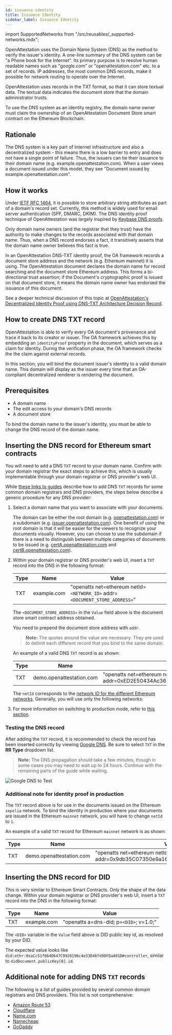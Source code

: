 ```yaml
---
id: issuance-identity
title: Issuance Identity
sidebar_label: Issuance Identity
---
```

import SupportedNetworks from "/src/reusables/_supported-networks.mdx";

OpenAttestation uses the Domain Name System (DNS) as the method to verify the issuer's identity. A one-line summary of the DNS system can be "a Phone book for the Internet". Its primary purpose is to resolve human readable names such as "google.com" or "openattestation.com" etc. to a set of records. IP addresses, the most common DNS records, make it possible for network routing to operate over the Internet.

OpenAttestation uses records in the TXT format, so that it can store textual data. The textual data indicates the document store that the domain administrator trusts.

To use the DNS system as an identity registry, the domain name owner must claim the ownership of an OpenAttestation Document Store smart contract on the Ethereum Blockchain.

## Rationale

The DNS system is a key part of Internet infrastructure and also a decentralized system - this means there is a low barrier to entry and does not have a single point of failure. Thus, the issuers can tie their issuance to their domain name (e.g. example.openattestation.com). When a user views a document issued under this model, they see "Document issued by example.openattestation.com".

## How it works

Under [IETF RFC 1464](https://tools.ietf.org/html/rfc1464), it is possible to store arbitrary string attributes as part of a domain's record set. Currently, this method is widely used for email server authentication (SPF, DMARC, DKIM). The DNS identity proof technique of OpenAttestation was largely inspired by [Keybase DNS proofs](https://github.com/keybase/keybase-issues/issues/367).

Only domain name owners (and the registrar that they trust) have the authority to make changes to the records associated with that domain name. Thus, when a DNS record endorses a fact, it transitively asserts that the domain name owner believes this fact is true.

In an OpenAttestation DNS-TXT identity proof, the OA framework records a document store address and the network (e.g. Ethereum mainnet) it is using. The OpenAttestation document declares the domain name for record searching and the document store Ethereum address. This forms a bi-directional trust assertion; if the Document's cryptographic proof is issued on that document store, it means the domain name owner has endorsed the issuance of this document.

See a deeper technical discussion of this topic at [OpenAttestation's Decentralized Identity Proof using DNS-TXT Architecture Decision Record](https://github.com/Open-Attestation/adr/blob/master/decentralized_identity_proof_DNS-TXT.md).

## How to create DNS TXT record

OpenAttestation is able to verify every OA document's provenance and trace it back to its creator or issuer. The OA framework achieves this by embedding an `identityProof` property in the document, which serves as a claim for identity. During the verification phase, the OA framework checks the the claim against external records.

In this section, you will bind the document issuer's identity to a valid domain name. This domain will display as the issuer every time that an OA-compliant decentralized renderer is rendering the document.

## Prerequisites

- A domain name
- The edit access to your domain's DNS records
- A document store

To bind the domain name to the issuer's identity, you must be able to change the DNS record of the domain name.

## Inserting the DNS record for Ethereum smart contracts

You will need to add a DNS `TXT` record to your domain name. Confirm with your domain registrar the exact steps to achieve this, which is usually implementable through your domain registrar or DNS provider's web UI.

While [these links to guides](#additional-note-for-adding-dns-txt-records) describe how to add DNS `TXT` records for some common domain registrars and DNS providers, the steps below describe a generic procedure for any DNS provider:

1. Select a domain name that you want to associate with your documents. 

    The domain can be either the root domain (e.g. [openattestation.com](http://openattestation.com/)) or a subdomain (e.g. [issuer.openattestation.com](http://issuer.openattestation.com/)). One benefit of using the root domain is that it will be easier for the viewers to recognize your documents visually. However, you can choose to use the subdomain if there is a need to distinguish between multiple categories of documents to be issued (e.g. [certA.openattestation.com](http://certa.openattestation.com/) and [certB.openattestation.com](http://certb.openattestation.com/)).

2. Within your domain registrar or DNS provider's web UI, insert a `TXT` record into the DNS in the following format:

    | Type | Name        | Value                                                           |
    | ---- | ----------- | --------------------------------------------------------------- |
    | TXT  | example.com | "openatts net=ethereum netId=`<NETWORK_ID>` addr=`<DOCUMENT_STORE_ADDRESS>`" |

    The `<DOCUMENT_STORE_ADDRESS>` in the `Value` field above is the document store smart contract address obtained. 
    
    You need to prepend the document store address with `addr`.

    >**Note:** The quotes around the value are necessary. They are used to delimit each different record that you bind to the same domain.

    An example of a valid DNS `TXT` record is as shown:

    | Type | Name                     | Value                                                                           |
    | ---- | ------------------------ | ------------------------------------------------------------------------------- |
    | TXT  | demo.openattestation.com | "openatts net=ethereum netId=11155111 addr=0xED2E50434Ac3623bAD763a35213DAD79b43208E4" |

    The `netId` corresponds to the [network ID for the different Ethereum networks](https://chainid.network/). Generally, you will use only the following networks:

    <!-- Reusing the Network Table here -->

    <SupportedNetworks />

3. For more information on switching to production mode, refer to [this section](#additional-note-for-identity-proof-in-production).

### Testing the DNS record

After adding the `TXT` record, it is recommended to check the record has been inserted correctly by viewing [Google DNS](https://dns.google.com/). Be sure to select `TXT` in the **RR Type** dropdown list.

>**Note:** The DNS propagation should take a few minutes, though in some cases you may need to wait up to 24 hours. Continue with the remaining parts of the guide while waiting.

![Google DNS to Test](/docs/developer-section/quickstart/configuring-dns/google-dns.png)

### Additional note for identity proof in production

The `TXT` record above is for use in the documents issued on the Ethereum `sepolia` network. To bind the identity in production where your documents are issued in the Ethereum `mainnet` network, you will have to change `netId` to `1`.

An example of a valid `TXT` record for Ethereum `mainnet` network is as shown:

| Type | Name                     | Value                                                                           |
| ---- | ------------------------ | ------------------------------------------------------------------------------- |
| TXT  | demo.openattestation.com | "openatts net=ethereum netId=1 addr=0x9db35C07350e9a16C828dAda37fd9c2923c75812" |

## Inserting the DNS record for DID

This is very similar to Ethereum Smart Contracts. Only the shape of the data change.
Within your domain registrar or DNS provider's web UI, insert a `TXT` record into the DNS in the following format:

| Type | Name        | Value                                   |
| ---- | ----------- | --------------------------------------- |
| TXT  | example.com | "openatts a=dns-did; p=`<DID>`; v=1.0;" |

The `<DID>` variable in the `Value` field above is DID public key id, as resolved by your DID. 

The expected value looks like `did:ethr:0xaCc51f664D647C9928196c4e33D46fd98FDaA91D#controller`, similar to `didDocument.publicKey[0].id`.

## Additional note for adding DNS `TXT` records

The following is a list of guides provided by several common domain registrars and DNS providers. This list is not comprehensive:

- [Amazon Route 53](https://docs.aws.amazon.com/ses/latest/DeveloperGuide/dns-txt-records.html)
- [Cloudflare](https://support.cloudflare.com/hc/en-us/articles/360019093151-Managing-DNS-records-in-Cloudflare)
- [Name.com](https://www.name.com/support/articles/115004972547-Adding-a-TXT-Record)
- [Namecheap](https://www.namecheap.com/support/knowledgebase/article.aspx/317/2237/how-do-i-add-txtspfdkimdmarc-records-for-my-domain)
- [GoDaddy](https://sg.godaddy.com/help/add-a-txt-record-19232)
